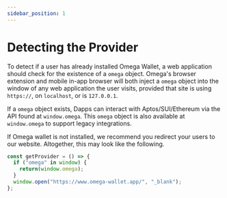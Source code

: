 ```yaml
---
sidebar_position: 1
---
```


# Detecting the Provider

To detect if a user has already installed Omega Wallet, a web application should check for the existence of a `omega` object. Omega's browser extension and mobile in-app browser will both inject a `omega` object into the window of any web application the user visits, provided that site is using `https://`, on `localhost`, or is `127.0.0.1`.

If a `omega` object exists, Dapps can interact with Aptos/SUI/Ethereum via the API found at `window.omega`. This `omega` object is also available at `window.omega` to support legacy integrations.

If Omega wallet is not installed, we recommend you redirect your users to our website. Altogether, this may look like the following.

```javascript
const getProvider = () => {
  if ("omega" in window) {
    return(window.omega);
  }
  window.open("https://www.omega-wallet.app/", "_blank");
};
```